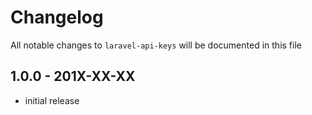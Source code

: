 # Changelog

All notable changes to `laravel-api-keys` will be documented in this file

## 1.0.0 - 201X-XX-XX

- initial release
